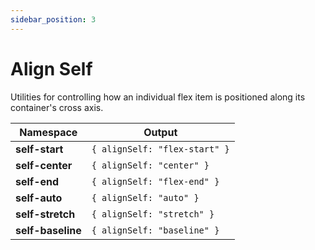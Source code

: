 ```yaml
---
sidebar_position: 3
---
```


# Align Self
Utilities for controlling how an individual flex item is positioned along its container's cross axis.

Namespace | Output
--------- | ------
**self-start** | `{ alignSelf: "flex-start" }`
**self-center** | `{ alignSelf: "center" }`
**self-end** | `{ alignSelf: "flex-end" }`
**self-auto** | `{ alignSelf: "auto" }`
**self-stretch** | `{ alignSelf: "stretch" }`
**self-baseline** | `{ alignSelf: "baseline" }`